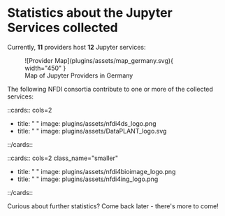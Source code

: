 
# Statistics about the Jupyter Services collected

Currently, **11** providers host **12** Jupyter services:

<figure markdown>
![Provider Map](plugins/assets/map_germany.svg){ width="450" }
    <figcaption>Map of Jupyter Providers in Germany</figcaption>
</figure>

The following NFDI consortia contribute to one or more of the collected services:

<style>
    .smaller .nt-card .nt-card-image img {
        height: 70px;
    }

    .smaller .nt-card .nt-card-image {
        min-height: 60px;
    }
</style>

::cards:: cols=2

- title: " "
  image: plugins/assets/nfdi4ds_logo.png
- title: " "
  image: plugins/assets/DataPLANT_logo.svg
  
::/cards::

::cards:: cols=2 class_name="smaller"
  
- title: " "
  image: plugins/assets/nfdi4bioimage_logo.png
- title: " "
  image: plugins/assets/nfdi4ing_logo.png

::/cards::

Curious about further statistics? Come back later - there's more to come!

<!--
In total, the collected Jupyter Services provide XXX CPUs and XXX RAM to researchers. 
 
Currently, on average XXX users use Jupyter per day.
-->
